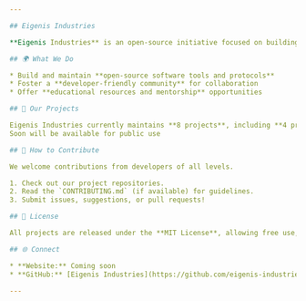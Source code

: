 ```yaml
---

## Eigenis Industries

**Eigenis Industries** is an open-source initiative focused on building innovative software solutions and protocols that empower developers worldwide. We aim to create community-driven projects, provide accessible learning opportunities, and support developers in growing their skills through collaboration.

## 🌍 What We Do

* Build and maintain **open-source software tools and protocols**
* Foster a **developer-friendly community** for collaboration
* Offer **educational resources and mentorship** opportunities

## 🚀 Our Projects

Eigenis Industries currently maintains **8 projects**, including **4 protocol implementations**, all open for contribution. Explore them in our [GitHub organization](https://github.com/eigenis-industries).
Soon will be available for public use

## 🤝 How to Contribute

We welcome contributions from developers of all levels.

1. Check out our project repositories.
2. Read the `CONTRIBUTING.md` (if available) for guidelines.
3. Submit issues, suggestions, or pull requests!

## 📜 License

All projects are released under the **MIT License**, allowing free use, modification, and distribution.

## 🌐 Connect

* **Website:** Coming soon
* **GitHub:** [Eigenis Industries](https://github.com/eigenis-industries)

---
```

